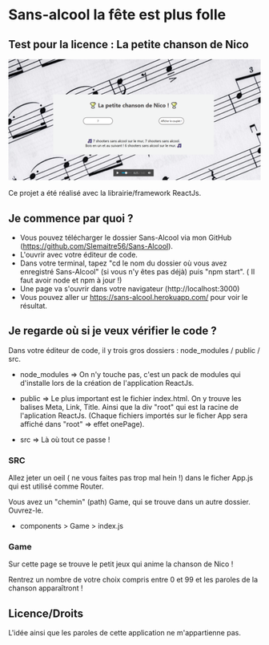 # Sans-alcool la fête est plus folle
## Test pour la licence : La petite chanson de Nico

![Image description](./public/images/Capture.PNG)

Ce projet a été réalisé avec la librairie/framework ReactJs.


## Je commence par quoi ?

* Vous pouvez télécharger le dossier Sans-Alcool via mon GitHub (https://github.com/Slemaitre56/Sans-Alcool).
* L'ouvrir avec votre éditeur de code.
* Dans votre terminal, tapez "cd le nom du dossier où vous avez enregistré Sans-Alcool" (si vous n'y êtes pas déjà) puis "npm start". ( Il faut avoir node et npm à jour !)
* Une page va s'ouvrir dans votre navigateur (http://localhost:3000)
* Vous pouvez aller ur https://sans-alcool.herokuapp.com/ pour voir le résultat.



## Je regarde où si je veux vérifier le code ?


Dans votre éditeur de code, il y trois gros dossiers : node_modules / public / src.

* node_modules => On n'y touche pas, c'est un pack de modules qui d'installe lors de la création de l'application ReactJs.

* public => Le plus important est le fichier index.html. On y trouve les balises Meta, Link, Title. Ainsi que la div "root" qui est la racine de l'aplication ReactJs. (Chaque fichiers importés sur le ficher App sera affiché dans "root" => effet onePage).

* src => Là où tout ce passe ! 


### SRC


Allez jeter un oeil ( ne vous faites pas trop mal hein !) dans le ficher App.js qui est utilisé comme Router.

Vous avez un "chemin" (path) Game, qui se trouve dans un autre dossier. Ouvrez-le.

* components > Game > index.js



### Game


Sur cette page se trouve le petit jeux qui anime la chanson de Nico !

Rentrez un nombre de votre choix compris entre 0 et 99 et les paroles de la chanson apparaîtront  !


## Licence/Droits


L'idée ainsi que les paroles de cette application ne m'appartienne pas.



